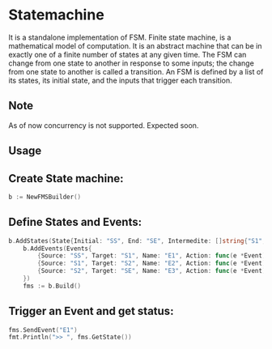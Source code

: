 # Statemachine
It is a standalone implementation of FSM.
Finite state machine, is a mathematical model of computation. It is an abstract machine that can be in exactly one of a finite number of states at any given time. The FSM can change from one state to another in response to some inputs; the change from one state to another is called a transition. An FSM is defined by a list of its states, its initial state, and the inputs that trigger each transition. 

## Note
As of now concurrency is not supported. Expected soon.

## Usage

## Create State machine:
```go
b := NewFMSBuilder()
```

## Define States and Events:
```go
b.AddStates(State{Initial: "SS", End: "SE", Intermedite: []string{"S1","S2"}})
	b.AddEvents(Events{
		{Source: "SS", Target: "S1", Name: "E1", Action: func(e *Event) {}},
		{Source: "S1", Target: "S2", Name: "E2", Action: func(e *Event) {}},
		{Source: "S2", Target: "SE", Name: "E3", Action: func(e *Event) {}},
	})
	fms := b.Build()
```

## Trigger an Event and get status:
```go
fms.SendEvent("E1")
fmt.Println(">> ", fms.GetState())
```
